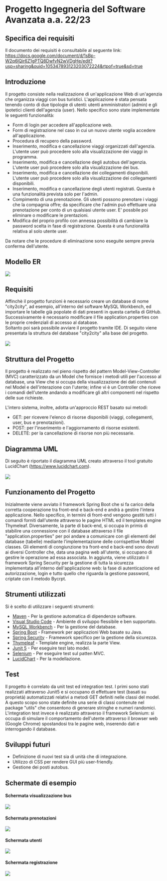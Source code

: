 # Progetto Ingegneria del Software Avanzata a.a. 22/23
## Specifica dei requisiti ##
Il documento dei requisiti è consultabile al seguente link:<br>
https://docs.google.com/document/d/1sBp-W2q6lQir6Z1gPTQ8DwfvN2wVDgHe/edit?usp=sharing&ouid=105347893123203072224&rtpof=true&sd=true

## Introduzione ##
Il progetto consiste nella realizzazione di un'applicazione Web di un'agenzia che organizza viaggi con bus turistici. L'applicazione è stata pensata tenendo conto di due tipologie di utenti: utenti amministratori (admin) e gli ipotetici clienti dell'agenzia (user). Nello specifico sono state implementate le seguenti funzionalità:

- Form di login per accedere all'applicazione web.
- Form di registrazione nel caso in cui un nuovo utente voglia accedere all'applicazione.
- Procedura di recupero della password.
- Inserimento, modifica e cancellazione viaggi organizzati dall'agenzia. L'utente user può procedere solo alla visualizzazione dei viaggi in programma.
- Inserimento, modifica e cancellazione degli autobus dell'agenzia. L'utente user può procedere solo alla visualizzazione dei bus.
- Inserimento, modifica e cancellazione dei collegamenti disponibili. L'utente user può procedere solo alla visualizzazione dei collegamenti disponibili.
- Inserimento, modifica e cancellazione degli utenti registrati. Questa è una funzionalità prevista solo per l'admin.
- Compimento di una prenotazione. Gli utenti possono prenotare i viaggi che la compagnia offre; da specificare che l'admin può effettuare una prenotazione per conto di un qualsiasi utente user. E' possbile poi eliminare o modificare le prentazioni.
- Modifica del proprio profilo con annessa possibilità di cambiare la password scelta in fase di registrazione. Questa è una funzionalità relativa al solo utente user.

Da notare che le procedure di eliminazione sono eseguite sempre previa conferma dell'utente.

## Modello ER ##
![](src/main/resources/IMG/ER.jpeg)

## Requisiti ##
Affinchè il progetto funzioni è necessario creare un database di nome "city2city", ad esempio, all'interno del software MySQL Workbench, ed importare le tabelle già popolate di dati presenti in questa cartella di GitHub. Successivamente è necessario modificare il file application.properties con le proprie credenziali di accesso al database.
<br>
Soltanto poi sarà possibile avviare il progetto tramite IDE. Di seguito viene presentata la struttura del database "city2city" alla base del progetto.
<br><br>
![](src/main/resources/IMG/db.png)

## Struttura del Progetto ##
Il progetto è realizzato nel pieno rispetto del pattern Model-View-Controller (MVC) caratterizzato da un Model che fornisce i metodi utili per l'accesso al database, una View che si occupa della visualizzazione dei dati contenuti nel Model e dell'interazione con l'utente; infine vi è un Controller che riceve i comandi dell'utente andando a modificare gli altri componenti nel rispetto delle sue richieste.

L'intero sistema, inoltre, adotta un'approccio REST basato sui metodi:

- GET: per ricevere l'elenco di risorse disponibili (viaggi, collegamenti, user, bus e prenotazioni).
- POST: per l'inserimento e l'aggiornamento di risorse esistenti.
- DELETE: per la cancellazione di risorse non più necessarie.

## Diagramma UML ##
Di seguito è riportato il diagramma UML creato attraverso il tool gratuito LucidChart (https://www.lucidchart.com).
<br><br>
![](src/main/resources/IMG/UML.png)

## Funzionamento del Progetto ##
Inizialmente viene avviato il framework Spring Boot che si fa carico della corretta cooperazione tra front-end e back-end e andrà a gestire l'intera applicazione. Nello specifico, in termini di front-end vengono gestiti tutti i comandi forniti dall'utente attraverso le pagine HTML ed il templates engine Thymeleaf. Diversamente, la parte di back-end, si occupa in primis di stabilire una connessione con il database attraverso il file "application.properties" per poi andare a comunicare con gli elementi del database (tabelle) mediante l'implementazione delle corrispettive Model classes. Gli elementi di congiunzione tra front-end e back-end sono dovuti ai diversi Controller che, data una pagina web all'utente, si occupano di gestire le operazione ad essa associata.
In aggiunta, viene utilizzato il framework Spring Security per la gestione di tutta la sicurezza implementata all'interno dell'applicazione web: la fase di autenticazione ed autorizzazione, login e tutto quello che riguarda la gestione password, criptate con il metodo Bycrpt.

## Strumenti utilizzati ##
Si è scelto di utilizzare i seguenti strumenti:

- [Maven](https://maven.apache.org/) - Per la gestione automatica di dipendenze software.
- [Visual Studio Code](https://code.visualstudio.com/) - Ambiente di sviluppo flessibile e ben supportato.
- [MySQL Workbench](https://www.mysql.com/products/workbench/) - Per la gestione del database.
- [Spring Boot](https://spring.io/projects/spring-boot) - Framework per applicazioni Web basate su Java.
- [Spring Security](https://spring.io/projects/spring-security) - Framework specifico per la gestione della sicurezza.
- [Thymeleaf](https://www.thymeleaf.org/) - Template engine, realizza la parte View.
- [Junit 5](https://junit.org/junit5/docs/current/user-guide/) - Per eseguire test lato model.
- [Selenium](https://www.selenium.dev) - Per eseguire test sul patten MVC.
- [LucidChart](https://www.lucidchart.com) - Per la modellazione.

## Test ##
Il progetto è correlato da unit test ed integration test. I primi sono stati realizzati attraverso Junit5 e si occupano di effettuare test (basati su proprietà) automatizzati relativi a metodi GET definiti nelle classi del model. A questo scopo sono state definite una serie di classi contenute nel package "utils" che consentono di generare stringhe e numeri randomici. L'integration test invece è realizzato attraverso il framework Selenium: si occupa di simulare il comportamento dell'utente attraverso il browser web (Google Chrome) spostandosi tra le pagine web, inserendo dati e interrogando il database.

## Sviluppi futuri ##
- Definizione di nuovi test sia di unità che di integrazione.
- Utilizzo di CSS per rendere GUI più user-friendly.
- Gestione dei posti autobus.

## Schermate di esempio ##
#### Schermata visualizzazione bus ####
![](src/main/resources/IMG/bus.png)

#### Schermata prenotazioni ####
![](src/main/resources/IMG/book.png)

#### Schermata utenti ####
![](src/main/resources/IMG/user.png)

#### Schermata registrazione ####
![](src/main/resources/IMG/registrazione.png)
